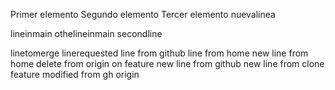 Primer elemento
Segundo elemento
Tercer elemento
nuevalinea

lineinmain
othelineinmain
secondline

linetomerge
linerequested
line from github
line from home
new line from home
delete from origin
on feature
new line from github
new line from clone feature
modified from gh origin
